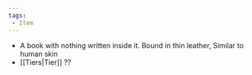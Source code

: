 ```yaml
---
tags:
 - Item
---
```


- A book with nothing written inside it. Bound in thin leather, Similar to human skin
- [[Tiers|Tier]] ??